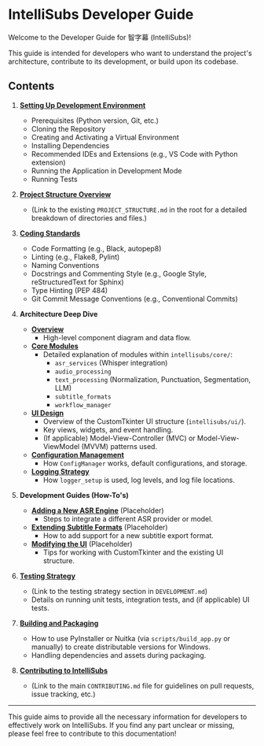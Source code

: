 # IntelliSubs Developer Guide

Welcome to the Developer Guide for 智字幕 (IntelliSubs)!

This guide is intended for developers who want to understand the project's architecture, contribute to its development, or build upon its codebase.

## Contents

1.  **[Setting Up Development Environment](./setup_env.md)**
    *   Prerequisites (Python version, Git, etc.)
    *   Cloning the Repository
    *   Creating and Activating a Virtual Environment
    *   Installing Dependencies
    *   Recommended IDEs and Extensions (e.g., VS Code with Python extension)
    *   Running the Application in Development Mode
    *   Running Tests

2.  **[Project Structure Overview](../PROJECT_STRUCTURE.md)**
    *   (Link to the existing `PROJECT_STRUCTURE.md` in the root for a detailed breakdown of directories and files.)

3.  **[Coding Standards](./coding_standards.md)**
    *   Code Formatting (e.g., Black, autopep8)
    *   Linting (e.g., Flake8, Pylint)
    *   Naming Conventions
    *   Docstrings and Commenting Style (e.g., Google Style, reStructuredText for Sphinx)
    *   Type Hinting (PEP 484)
    *   Git Commit Message Conventions (e.g., Conventional Commits)

4.  **Architecture Deep Dive**
    *   **[Overview](./architecture/overview.md)**
        *   High-level component diagram and data flow.
    *   **[Core Modules](./architecture/core_modules.md)**
        *   Detailed explanation of modules within `intellisubs/core/`:
            *   `asr_services` (Whisper integration)
            *   `audio_processing`
            *   `text_processing` (Normalization, Punctuation, Segmentation, LLM)
            *   `subtitle_formats`
            *   `workflow_manager`
    *   **[UI Design](./architecture/ui_design.md)**
        *   Overview of the CustomTkinter UI structure (`intellisubs/ui/`).
        *   Key views, widgets, and event handling.
        *   (If applicable) Model-View-Controller (MVC) or Model-View-ViewModel (MVVM) patterns used.
    *   **[Configuration Management](./architecture/config_management.md)**
        *   How `ConfigManager` works, default configurations, and storage.
    *   **[Logging Strategy](./architecture/logging_strategy.md)**
        *   How `logger_setup` is used, log levels, and log file locations.

5.  **Development Guides (How-To's)**
    *   **[Adding a New ASR Engine](./guides/adding_new_asr_engine.md)** (Placeholder)
        *   Steps to integrate a different ASR provider or model.
    *   **[Extending Subtitle Formats](./guides/extending_subtitle_formats.md)** (Placeholder)
        *   How to add support for a new subtitle export format.
    *   **[Modifying the UI](./guides/modifying_the_ui.md)** (Placeholder)
        *   Tips for working with CustomTkinter and the existing UI structure.

6.  **[Testing Strategy](../DEVELOPMENT.md#9-测试策略概要)**
    *   (Link to the testing strategy section in `DEVELOPMENT.md`)
    *   Details on running unit tests, integration tests, and (if applicable) UI tests.

7.  **[Building and Packaging](./build_and_packaging.md)**
    *   How to use PyInstaller or Nuitka (via `scripts/build_app.py` or manually) to create distributable versions for Windows.
    *   Handling dependencies and assets during packaging.

8.  **[Contributing to IntelliSubs](../../CONTRIBUTING.md)**
    *   (Link to the main `CONTRIBUTING.md` file for guidelines on pull requests, issue tracking, etc.)

---

This guide aims to provide all the necessary information for developers to effectively work on IntelliSubs. If you find any part unclear or missing, please feel free to contribute to this documentation!